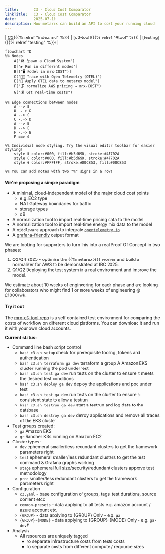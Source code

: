 ```yaml
---
title:       C3 - Cloud Cost Comparator
linkTitle:   C3 - Cloud Cost Comparator
date:        2025-07-10
description: How metarex can build an API to cost your running cloud
---
```

<!-- markdownlint-disable MD033 -->
<span class="ui grey text"><i class="chevron circle right icon"></i>|</span>
[C3]({{% relref "index.md" %}}) |
[c3-tool]({{% relref "#tool" %}}) |
[testing]({{% relref "testing" %}}) |

```mermaid
flowchart TD
%% Nodes
    A("🛠️ Spawn a Cloud System")
    D["▶️ Run in different modes"]
    B[("🖥️ Model in mrx-COST")]
    C("🕵🏻 Trace with Open Telemetry (OTEL)")
    E("📏 Apply OTEL data to metarex model")
    F("🗜️ normalize AWS pricing ⇒ mrx-COST")
    G("💰 Get real-time costs")

%% Edge connections between nodes
    A --> B 
    B -.-> E
    A --> C
    C -.-> D
    A --> D
    D --> E
    F -.-> B
    E ==> G

%% Individual node styling. Try the visual editor toolbar for easier styling!
    style B color:#000, fill:#b5d690, stroke:#4F702A
    style C color:#000, fill:#b5d690, stroke:#4F702A
    style G color:#FFFFFF, stroke:#00C853, fill:#00C853

%% You can add notes with two "%" signs in a row!
```

#### We're proposing a simple paradigm <a id="testing"></a>

* A minimal, cloud-independent model of the major cloud cost points
  * e.g. EC2 type
  * NAT Gateway boundaries for traffic
  * storage types
  * dB
* A normalization tool to import real-time pricing data to the model
* A normalization tool to import real-time energy mix data to the model
* A `middleware` approach to integrate [`opentelemetry.io`](https://opentelemetry.io)
* A [grafana-friendly](https://grafana.com/) output format

We are looking for supporters to turn this into a real Proof Of Concept in
two phases:

1. Q3/Q4 2025 - optimise the {{%metarex%}} worker and build a normalizer for
   AWS to be demonstrated at IBC 2025.
2. Q1/Q2 Deploying the test system in a real environment and improve the model.

We estimate about 10 weeks of engineering for each phase and are looking for
collaborators who might find 1 or more weeks of engineering @ £1000/wk.


#### Try it out <a id="c3-tool"></a>

The [mrx-c3-tool repo][c3] is a self contained test environment for comparing the costs of workflow on different cloud
platforms. You can download it and run it with your own cloud accounts.

**Current status:**

* Command line bash script control
   * `bash c3.sh setup` check for prerequisite tooling, tokens and authentication
   * `bash c3.sh terraform ga dev` terraform a group A Amazon EKS cluster running the pod under test
   * `bash c3.sh test ga dev` run tests on the cluster to ensure it meets the desired test conditions
   * `bash c3.sh deploy ga dev` deploy the applications and pod under test
   * `bash c3.sh test ga dev` run tests on the cluster to ensure a consistent state to allow a testrun
   * `bash c3.sh testrun ga dev` start a testrun and log data to the database
   * `bash c3.sh destroy ga dev` detroy applications and remove all traces of the EKS cluster
* Test groups created:
   * `ga` Amazon EKS
   * `gr` Rancher K3s running on Amazon EC2
* Cluster types:
    * `dev` ephemeral smaller/less redundant clusters to get the framework parameters right
    * `test` ephemeral smaller/less redundant clusters to get the test command & Grafana graphs working
    * `stage` ephemeral full size/security/redundant clusters approve test methodology
    * `prod` smaller/less redundant clusters to get the framework parameters right
* Configuration
    * `c3.yaml` - base configuration of groups, tags, test durations, source content etcc
    * `common-presets` - data applying to all tests e.g. amazon account / azure account etc.
    * `{GROUP}` - data applying to {GROUP} Only - e.g. `ga`
    * `{GROUP}-{MODE}` - data applying to {GROUP}-{MODE} Only - e.g. `ga-dev`#
* Analysis
    * All resources are uniquely tagged
       * to separate infrastructure costs from tests costs
       * to separate costs from different compute / reqource sizes


[c3]: https://github.com/metarex-media/mrx-c3-tool